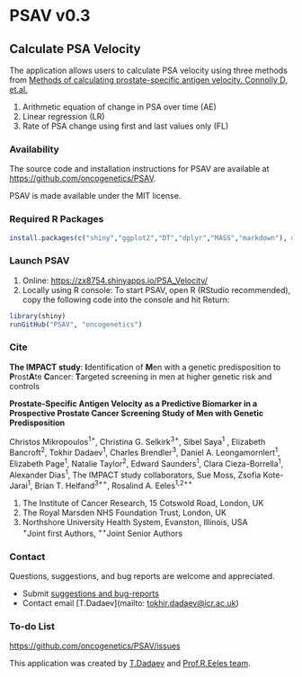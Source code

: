 PSAV v0.3
=========

## Calculate PSA Velocity
The application allows users to calculate PSA velocity using three methods from [Methods of calculating prostate-specific antigen velocity. Connolly D, et.al.](http://www.ncbi.nlm.nih.gov/pubmed/17197071)

1. Arithmetic equation of change in PSA over time (AE)  
2. Linear regression (LR)  
3. Rate of PSA change using first and last values only (FL)  


### Availability  
The source code and installation instructions for PSAV are available at https://github.com/oncogenetics/PSAV.

PSAV is made available under the MIT license.

### Required R Packages
```R
install.packages(c("shiny","ggplot2","DT","dplyr","MASS","markdown"), dependencies = TRUE)  
```

### Launch PSAV   
1. Online: https://zx8754.shinyapps.io/PSA_Velocity/
2. Locally using R console: To start PSAV, open R (RStudio recommended), copy the following code into the console and hit Return:   

```R
library(shiny)  
runGitHub("PSAV", "oncogenetics")
```

### Cite
**The IMPACT study**: **I**dentification of **M**en with a genetic predisposition to **P**rost**A**te **C**ancer: **T**argeted screening in men at higher genetic risk and controls

**Prostate-Specific Antigen Velocity as a Predictive Biomarker in a Prospective Prostate Cancer Screening Study of Men with Genetic Predisposition**

Christos Mikropoulos<sup>1+</sup>, Christina G. Selkirk<sup>3+</sup>, Sibel Saya<sup>1</sup> , Elizabeth Bancroft<sup>2</sup>, Tokhir Dadaev<sup>1</sup>, Charles Brendler<sup>3</sup>, Daniel A. Leongamornlert<sup>1</sup>, Elizabeth Page<sup>1</sup>, Natalie Taylor<sup>2</sup>, Edward Saunders<sup>1</sup>, Clara Cieza-Borrella<sup>1</sup>, Alexander Dias<sup>1</sup>, The IMPACT study collaborators, Sue Moss, Zsofia Kote-Jarai<sup>1</sup>,
Brian T. Helfand<sup>3++</sup>, Rosalind A. Eeles<sup>1,2++<sup>

1. The Institute of Cancer Research, 15 Cotswold Road, London, UK
2. The Royal Marsden NHS Foundation Trust, London, UK
3. Northshore University Health System, Evanston, Illinois, USA  
<sup>+</sup>Joint first Authors, <sup>++</sup>Joint Senior Authors


### Contact  
Questions, suggestions, and bug reports are welcome and appreciated.   
- Submit [suggestions and bug-reports](https://github.com/oncogenetics/PSAV/issues)   
- Contact email [T.Dadaev](mailto: tokhir.dadaev@icr.ac.uk)   

### To-do List
https://github.com/oncogenetics/PSAV/issues   


This application was created by [T.Dadaev](https://github.com/zx8754) and [Prof.R.Eeles team](http://www.icr.ac.uk/our-research/researchers-and-teams/professor-rosalind-eeles). 
